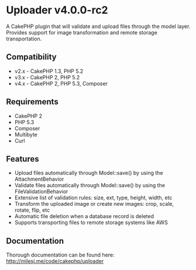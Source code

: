 # Uploader v4.0.0-rc2 #

A CakePHP plugin that will validate and upload files through the model layer.
Provides support for image transformation and remote storage transportation.

## Compatibility ##

* v2.x - CakePHP 1.3, PHP 5.2
* v3.x - CakePHP 2, PHP 5.2
* v4.x - CakePHP 2, PHP 5.3, Composer

## Requirements ##

* CakePHP 2
* PHP 5.3
* Composer
* Multibyte
* Curl

## Features ##

* Upload files automatically through Model::save() by using the AttachmentBehavior
* Validate files automatically through Model::save() by using the FileValidationBehavior
* Extensive list of validation rules: size, ext, type, height, width, etc
* Transform the uploaded image or create new images: crop, scale, rotate, flip, etc
* Automatic file deletion when a database record is deleted
* Supports transporting files to remote storage systems like AWS

## Documentation ##

Thorough documentation can be found here: http://milesj.me/code/cakephp/uploader